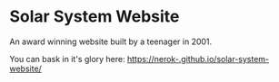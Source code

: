 # Solar System Website
An award winning website built by a teenager in 2001.

You can bask in it's glory here: [https://nerok-.github.io/solar-system-website/](https://nerok-.github.io/solar-system-website/)
